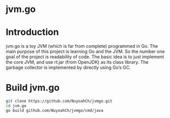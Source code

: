 # jvm.go

# Introduction

jvm.go is a toy JVM (which is far from complete) programmed in Go. The main purpose of this project is learning Go and the JVM. So the number one goal of the project is readability of code. The basic idea is to just implement the core JVM, and use rt.jar (from OpenJDK) as its class library. The garbage collector is implemented by directly using Go’s GC.

# Build jvm.go
```bash
git clone https://github.com/NuyoahCh/jvmgo.git
cd jvm.go
go build github.com/NuyoahCh/jvmgo/cmd/java
```